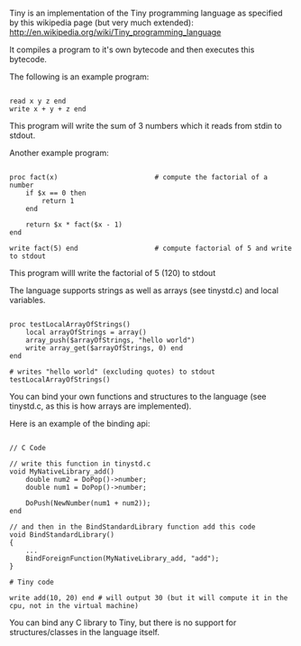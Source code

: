 Tiny is an implementation of the Tiny programming language as specified by this wikipedia page (but very much extended):
http://en.wikipedia.org/wiki/Tiny_programming_language

It compiles a program to it's own bytecode and then executes this bytecode.

The following is an example program:

```

read x y z end
write x + y + z end

```

This program will write the sum of 3 numbers which it reads from stdin to stdout.

Another example program:

```

proc fact(x)						# compute the factorial of a number
	if $x == 0 then	
		return 1
	end
	
	return $x * fact($x - 1)
end

write fact(5) end					# compute factorial of 5 and write to stdout

```

This program willl write the factorial of 5 (120) to stdout

The language supports strings as well as arrays (see tinystd.c)
and local variables.

```

proc testLocalArrayOfStrings()
	local arrayOfStrings = array()
	array_push($arrayOfStrings, "hello world")
	write array_get($arrayOfStrings, 0) end
end

# writes "hello world" (excluding quotes) to stdout
testLocalArrayOfStrings()

```

You can bind your own functions and structures to the language (see tinystd.c, as this is how arrays are implemented).

Here is an example of the binding api:

```

// C Code

// write this function in tinystd.c
void MyNativeLibrary_add()
	double num2 = DoPop()->number;
	double num1 = DoPop()->number;
	
	DoPush(NewNumber(num1 + num2));
end

// and then in the BindStandardLibrary function add this code
void BindStandardLibrary()
{
	...
	BindForeignFunction(MyNativeLibrary_add, "add");
}

# Tiny code

write add(10, 20) end # will output 30 (but it will compute it in the cpu, not in the virtual machine)

```

You can bind any C library to Tiny, but there is no support for structures/classes in the language itself.
